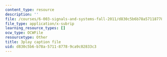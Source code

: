 ```yaml
---
content_type: resource
description: ''
file: /courses/6-003-signals-and-systems-fall-2011/d830c5b6b78a571187789ca9c02833c3_bJvv5SckGeA.vtt
file_type: application/x-subrip
learning_resource_types: []
ocw_type: OCWFile
resourcetype: Other
title: 3play caption file
uid: d830c5b6-b78a-5711-8778-9ca9c02833c3
---
```


